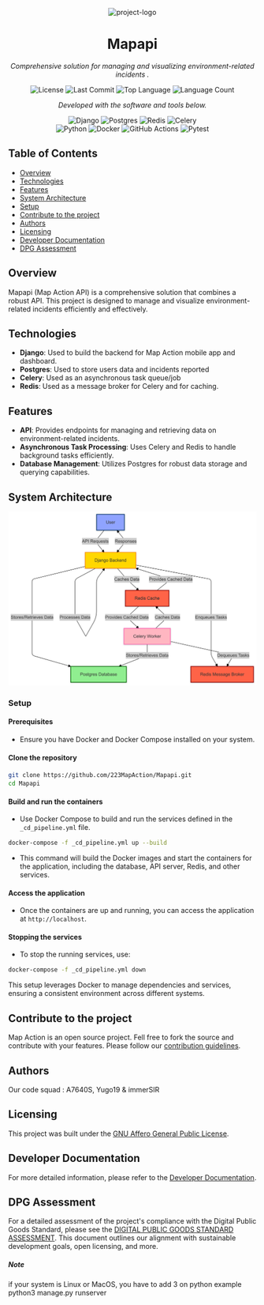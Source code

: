 <p align="center">
	
  <img src="https://dashboard.map-action.com/static/media/logo.ff03b7a9.png" width="100" alt="project-logo">
</p>
<p align="center">
    <h1 align="center">Mapapi</h1>
</p>
<p align="center">
    <em>Comprehensive solution for managing and visualizing environment-related incidents .</em>
</p>
<p align="center">
	<img src="https://img.shields.io/github/license/223MapAction/Model_deploy?style=flat-square&amp;logo=opensourceinitiative&amp;logoColor=white&amp;color=0080ff" alt="License">
	<img src="https://img.shields.io/github/last-commit/223MapAction/Mapapi?style=flat-square&amp;logo=git&amp;logoColor=white&amp;color=0080ff" alt="Last Commit">
	<img src="https://img.shields.io/github/languages/top/223MapAction/Mapapi?style=flat-square&amp;color=0080ff" alt="Top Language">
	<img src="https://img.shields.io/github/languages/count/223MapAction/Mapapi?style=flat-square&amp;color=0080ff" alt="Language Count">
</p>
<p align="center">
		<em>Developed with the software and tools below.</em>
</p>
<p align="center">
	<img src="https://img.shields.io/badge/Django-092E20.svg?style=flat-square&amp;logo=Django&amp;logoColor=white" alt="Django">
	<img src="https://img.shields.io/badge/Postgres-336791.svg?style=flat-square&amp;logo=PostgreSQL&amp;logoColor=white" alt="Postgres">
	<img src="https://img.shields.io/badge/Redis-DC382D.svg?style=flat-square&amp;logo=Redis&amp;logoColor=white" alt="Redis">
	<img src="https://img.shields.io/badge/Celery-37814A.svg?style=flat-square&amp;logo=Celery&amp;logoColor=white" alt="Celery">
	<br>
	<img src="https://img.shields.io/badge/Python-3776AB.svg?style=flat-square&amp;logo=Python&amp;logoColor=white" alt="Python">
	<img src="https://img.shields.io/badge/Docker-2496ED.svg?style=flat-square&amp;logo=Docker&amp;logoColor=white" alt="Docker">
	<img src="https://img.shields.io/badge/GitHub%20Actions-2088FF.svg?style=flat-square&amp;logo=GitHub-Actions&amp;logoColor=white" alt="GitHub Actions">
	<img src="https://img.shields.io/badge/Pytest-0A9EDC.svg?style=flat-square&amp;logo=Pytest&amp;logoColor=white" alt="Pytest">
</p>

## Table of Contents

-   [Overview](#overview)
-   [Technologies](#technologies)
-   [Features](#features)
-   [System Architecture](#system-architecture)
-   [Setup](#setup)
-   [Contribute to the project](#contribute-to-the-project)
-   [Authors](#authors)
-   [Licensing](#licensing)
-   [Developer Documentation](#developer-documentation)
-   [DPG Assessment](#dpg-assessment)

## Overview

Mapapi (Map Action API) is a comprehensive solution that combines a robust API. This project is designed to manage and visualize environment-related incidents efficiently and effectively.

## Technologies

-   **Django**: Used to build the backend for Map Action mobile app and dashboard.
-   **Postgres**: Used to store users data and incidents reported
-   **Celery**: Used as an asynchronous task queue/job
-   **Redis**: Used as a message broker for Celery and for caching.

## Features

-   **API**: Provides endpoints for managing and retrieving data on environment-related incidents.
-   **Asynchronous Task Processing**: Uses Celery and Redis to handle background tasks efficiently.
-   **Database Management**: Utilizes Postgres for robust data storage and querying capabilities.

## System Architecture

![System Architecture Diagram](system_arch.png)

### Setup

#### Prerequisites

-   Ensure you have Docker and Docker Compose installed on your system.

#### Clone the repository

```bash
git clone https://github.com/223MapAction/Mapapi.git
cd Mapapi
```

#### Build and run the containers

-   Use Docker Compose to build and run the services defined in the `_cd_pipeline.yml` file.

```bash
docker-compose -f _cd_pipeline.yml up --build
```

-   This command will build the Docker images and start the containers for the application, including the database, API server, Redis, and other services.

#### Access the application

-   Once the containers are up and running, you can access the application at `http://localhost`.

#### Stopping the services

-   To stop the running services, use:

```bash
docker-compose -f _cd_pipeline.yml down
```

This setup leverages Docker to manage dependencies and services, ensuring a consistent environment across different systems.

## Contribute to the project

Map Action is an open source project. Fell free to fork the source and contribute with your features. Please follow our [contribution guidelines](CONTRIBUTING.md).

## Authors

Our code squad : A7640S, Yugo19 & immerSIR

## Licensing

This project was built under the [GNU Affero General Public License](LICENSE).

## Developer Documentation

For more detailed information, please refer to the [Developer Documentation](https://223mapaction.github.io/Mapapi/).

## DPG Assessment

For a detailed assessment of the project's compliance with the Digital Public Goods Standard, please see the [DIGITAL PUBLIC GOODS STANDARD ASSESSMENT](DPG_ASSESSMENT.md). This document outlines our alignment with sustainable development goals, open licensing, and more.

##### Note

if your system is Linux or MacOS,
you have to add 3 on python
example python3 manage.py runserver
